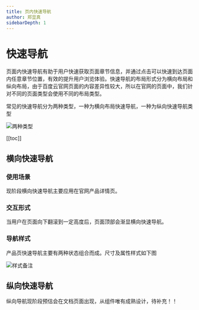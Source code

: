 ```yaml
---
title: 页内快速导航
author: 郑显真
sidebarDepth: 1
---
```


# 快速导航


页面内快速导航有助于用户快速获取页面章节信息，并通过点击可以快速到达页面内任意章节位置，有效的提升用户浏览体验。快速导航的布局形式分为横向布局和纵向布局，由于百度云官网页面的内容差异性较大，所以在官网的页面中，我们针对不同的页面类型会使用不同的布局类型。

常见的快速导航分为两种类型，一种为横向布局快速导航，一种为纵向快速导航类型

![两种类型](http://baiduyun-guideline.bj.bcebos.com/portal%2Fnavagation%2F%E4%B8%A4%E7%A7%8D%E7%B1%BB%E5%9E%8B.jpg)

[[toc]]



## 横向快速导航


### 使用场景


现阶段横向快速导航主要应用在官网产品详情页。


### 交互形式


当用户在页面向下翻滚到一定高度后，页面顶部会渐显横向快速导航。


### 导航样式


产品页快速导航主要有两种状态组合而成。尺寸及属性样式如下图

![样式备注](http://baiduyun-guideline.bj.bcebos.com/portal%2Fnavagation%2F%E6%A0%B7%E5%BC%8F%E5%A4%87%E6%B3%A8.jpg)


## 纵向快速导航


纵向导航现阶段预估会在文档页面出现，从组件唯有成熟设计，待补充！！